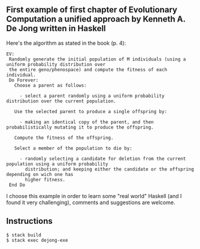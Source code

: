 ## First example of first chapter of **Evolutionary Computation a unified approach** by Kenneth A. De Jong written in Haskell

Here's the algorithm as stated in the book (p. 4):

```
EV:
 Randomly generate the initial population of M individuals (using a uniform probability distribution over
 the entire geno/phenospace) and compute the fitness of each individual.
 Do Forever:
   Choose a parent as follows:

     - select a parent randomly using a uniform probability distribution over the current population.

   Use the selected parent to produce a single offspring by:
     
     - making an identical copy of the parent, and then probabilistically mutating it to produce the offspring.

   Compute the fitness of the offspring.

   Select a member of the population to die by:

     - randomly selecting a candidate for deletion from the current population using a uniform probability
       distribution; and keeping either the candidate or the offspring depending on wich one has
       higher fitness.
 End Do
```

I choose this example in order to learn some "real world" Haskell (and I found it very challenging), comments and suggestions are welcome.

## Instructions

```
$ stack build
$ stack exec dejong-exe
```
